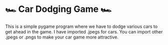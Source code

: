 # 🏎️ Car Dodging Game 🏎️ 
This is a simple pygame program where we have to dodge various cars to get ahead in the game. 
I have imported .jpegs for cars. You can import other .jpegs or .pngs to make your car game more attractive.


